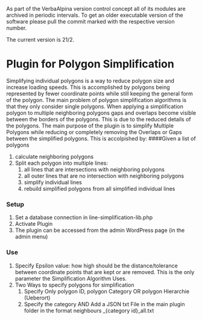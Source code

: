 As part of the VerbaAlpina version control concept all of its modules are archived in periodic intervals. To get an older executable version of the software please pull the commit marked with the respective version number.

The current version is 21/2.

# Plugin for Polygon Simplification
Simplifying individual polygons is a way to reduce polygon size and increase loading speeds. This is accomplished by polygons being represented by fewer coordinate points while still keeping the general form of the polygon. The main problem of polygon simplification algorithms is that they only consider single polygons. When applying a simplification polygon to multiple neighboring polygons gaps and overlaps become visible between the borders of the polygons. This is due to the reduced details of the polygons. 
The main purpose of the plugin is to simplify Multiple Polygons while reducing or completely removing the Overlaps or Gaps between the simplified polygons.
This is accolpished by:
####Given a list of polygons
1. calculate neighboring polygons
1. Split each polygon into multiple lines:
    1. all lines that are intersections with neighboring polygons
    1. all outer lines that are no intersection with neighboring polygons
    1. simplify individual lines
    1. rebuild simplified polygons from all simplified individual lines

### Setup
1. Set a database connection in line-simplification-lib.php
1. Activate Plugin
1. The plugin can be accessed from the admin WordPress page (in the admin menu)

### Use
1. Specify Epsilon value: how high should be the distance/tolerance between coordinate points that are kept or are removed. This is the only parameter the Simplification Algorithm Uses.
1. Two Ways to specify polygons for simplification
    1. Specify Only polygon ID, polygon Category OR polygon Hierarchie (Ueberort)
    1. Specify the category AND Add a JSON txt File in the main plugin folder in the format neighbours _{category id}_all.txt
